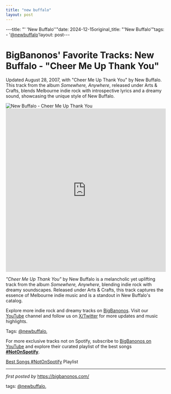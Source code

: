 ```yaml
---
title: "new buffalo"
layout: post
---
```

---title: "' 'New Buffalo''"date: 2024-12-15original_title: "'New Buffalo'"tags:  - '[@newbuffalo](/tags/newbuffalo/)'layout: post---<!-- Post Title --><h1 >BigBanonos' Favorite Tracks: New Buffalo - "Cheer Me Up Thank You"</h1> <!-- Introductory Text --><p >Updated August 28, 2007, with "Cheer Me Up Thank You" by New Buffalo. This track from the album <em>Somewhere, Anywhere</em>, released under Arts & Crafts, blends Melbourne indie rock with introspective lyrics and a dreamy sound, showcasing the unique style of New Buffalo.</p> <!-- Featured Image --><div > <img src="https://f4.bcbits.com/img/0019903477_25.jpg" alt="New Buffalo - Cheer Me Up Thank You" /></div> <!-- YouTube Video Embed --><div > <iframe width="100%" height="514" src="https://www.youtube.com/embed/GnCcExPOAdY" title="New Buffalo - Cheer Me Up Thank You" frameborder="0" allow="accelerometer; autoplay; clipboard-write; encrypted-media; gyroscope; picture-in-picture; web-share" referrerpolicy="strict-origin-when-cross-origin" allowfullscreen></iframe></div> <!-- Song Information --><div > <p><em>"Cheer Me Up Thank You"</em> by New Buffalo is a melancholic yet uplifting track from the album <em>Somewhere, Anywhere</em>, blending indie rock with dreamy soundscapes. Released under Arts & Crafts, this track captures the essence of Melbourne indie music and is a standout in New Buffalo's catalog.</p></div> <!-- Footer Links --><div > <p>Explore more indie rock and dreamy tracks on <a href="https://bigbanonos.com/" target="_blank">BigBanonos</a>. Visit our <a href="https://www.youtube.com/[@BigBanonos](/tags/BigBanonos/)" target="_blank">YouTube</a> channel and follow us on <a href="https://x.com/bigbanonos" target="_blank">X/Twitter</a> for more updates and music highlights.</p></div> <!-- Tags --><p >Tags: [@newbuffalo](/tags/newbuffalo/),</p><!--Subscribe and Playlist Links--><div>    <p>For more exclusive tracks not on Spotify, subscribe to <a href="https://www.youtube.com/[@BigBanonos](/tags/BigBanonos/)" target="_blank">BigBanonos on YouTube</a> and explore their curated playlist of the best songs <strong>[#NotOnSpotify](/tags/NotOnSpotify/)</strong>.</p>    <p><a href="https://www.youtube.com/playlist?list=PLtuNtuTatqI0kFahUCbtbfenC_ET5O_tr" target="_blank">Best Songs [#NotOnSpotify](/tags/NotOnSpotify/) Playlist<br /></a></p></div><hr /><p><em>first posted by</em> <a href="https://bigbanonos.com/" rel="noopener" target="_new">https://bigbanonos.com/</a></p><p>tags: [@newbuffalo](/tags/newbuffalo/),</p>